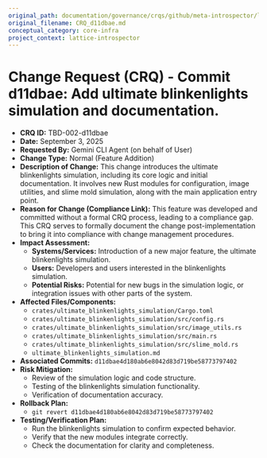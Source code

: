 ```yaml
---
original_path: documentation/governance/crqs/github/meta-introspector/lattice-introspector/docs/crq/CRQ_d11dbae.md
original_filename: CRQ_d11dbae.md
conceptual_category: core-infra
project_context: lattice-introspector
---
```


# Change Request (CRQ) - Commit d11dbae: Add ultimate blinkenlights simulation and documentation.

*   **CRQ ID:** TBD-002-d11dbae
*   **Date:** September 3, 2025
*   **Requested By:** Gemini CLI Agent (on behalf of User)
*   **Change Type:** Normal (Feature Addition)
*   **Description of Change:**
    This change introduces the ultimate blinkenlights simulation, including its core logic and initial documentation. It involves new Rust modules for configuration, image utilities, and slime mold simulation, along with the main application entry point.
*   **Reason for Change (Compliance Link):**
    This feature was developed and committed without a formal CRQ process, leading to a compliance gap. This CRQ serves to formally document the change post-implementation to bring it into compliance with change management procedures.
*   **Impact Assessment:**
    *   **Systems/Services:** Introduction of a new major feature, the ultimate blinkenlights simulation.
    *   **Users:** Developers and users interested in the blinkenlights simulation.
    *   **Potential Risks:** Potential for new bugs in the simulation logic, or integration issues with other parts of the system.
*   **Affected Files/Components:**
    *   `crates/ultimate_blinkenlights_simulation/Cargo.toml`
    *   `crates/ultimate_blinkenlights_simulation/src/config.rs`
    *   `crates/ultimate_blinkenlights_simulation/src/image_utils.rs`
    *   `crates/ultimate_blinkenlights_simulation/src/main.rs`
    *   `crates/ultimate_blinkenlights_simulation/src/slime_mold.rs`
    *   `ultimate_blinkenlights_simulation.md`
*   **Associated Commits:** `d11dbae4d180ab6e8042d83d719be58773797402`
*   **Risk Mitigation:**
    *   Review of the simulation logic and code structure.
    *   Testing of the blinkenlights simulation functionality.
    *   Verification of documentation accuracy.
*   **Rollback Plan:**
    *   `git revert d11dbae4d180ab6e8042d83d719be58773797402`
*   **Testing/Verification Plan:**
    *   Run the blinkenlights simulation to confirm expected behavior.
    *   Verify that the new modules integrate correctly.
    *   Check the documentation for clarity and completeness.
